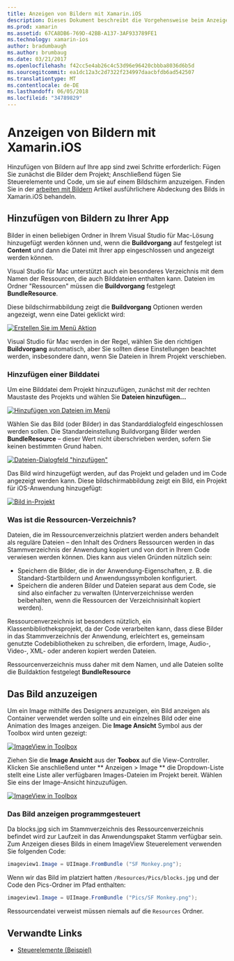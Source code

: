 ```yaml
---
title: Anzeigen von Bildern mit Xamarin.iOS
description: Dieses Dokument beschreibt die Vorgehensweise beim Anzeigen von Bildern in Xamarin.iOS. Es werden die Bilder hinzufügen, um eine app entweder programmgesteuert oder über das iOS-Designer behandelt.
ms.prod: xamarin
ms.assetid: 67CA8DB6-769D-42BB-A137-3AF933789FE1
ms.technology: xamarin-ios
author: bradumbaugh
ms.author: brumbaug
ms.date: 03/21/2017
ms.openlocfilehash: f42cc5e4ab26c4c53d96e96420cbbba8036d6b5d
ms.sourcegitcommit: ea1dc12a3c2d7322f234997daacbfdb6ad542507
ms.translationtype: MT
ms.contentlocale: de-DE
ms.lasthandoff: 06/05/2018
ms.locfileid: "34789829"
---
```

# <a name="displaying-images-with-xamarinios"></a>Anzeigen von Bildern mit Xamarin.iOS

Hinzufügen von Bildern auf Ihre app sind zwei Schritte erforderlich: Fügen Sie zunächst die Bilder dem Projekt; Anschließend fügen Sie Steuerelemente und Code, um sie auf einem Bildschirm anzuzeigen. Finden Sie in der [arbeiten mit Bildern](~/ios/app-fundamentals/images-icons/index.md) Artikel ausführlichere Abdeckung des Bilds in Xamarin.iOS behandeln.

## <a name="adding-images-to-your-app"></a>Hinzufügen von Bildern zu Ihrer App

Bilder in einen beliebigen Ordner in Ihrem Visual Studio für Mac-Lösung hinzugefügt werden können und, wenn die **Buildvorgang** auf festgelegt ist **Content** und dann die Datei mit Ihrer app eingeschlossen und angezeigt werden können.

Visual Studio für Mac unterstützt auch ein besonderes Verzeichnis mit dem Namen der Ressourcen, die auch Bilddateien enthalten kann. Dateien im Ordner "Ressourcen" müssen die **Buildvorgang** festgelegt **BundleResource**.

Diese bildschirmabbildung zeigt die **Buildvorgang** Optionen werden angezeigt, wenn eine Datei geklickt wird:

 [![](image-images/image30a.png "Erstellen Sie im Menü Aktion")](image-images/image30a.png#lightbox)

Visual Studio für Mac werden in der Regel, wählen Sie den richtigen **Buildvorgang** automatisch, aber Sie sollten diese Einstellungen beachtet werden, insbesondere dann, wenn Sie Dateien in Ihrem Projekt verschieben.

### <a name="adding-an-image-file"></a>Hinzufügen einer Bilddatei

Um eine Bilddatei dem Projekt hinzuzufügen, zunächst mit der rechten Maustaste des Projekts und wählen Sie **Dateien hinzufügen...**

 [![](image-images/image31a.png "Hinzufügen von Dateien im Menü")](image-images/image31a.png#lightbox)

Wählen Sie das Bild (oder Bilder) in das Standarddialogfeld eingeschlossen werden sollen. Die Standardeinstellung Buildvorgang Bilder werden **BundleResource** – dieser Wert nicht überschrieben werden, sofern Sie keinen bestimmten Grund haben.

 [![](image-images/image32a.png "Dateien-Dialogfeld \"hinzufügen\"")](image-images/image32a.png#lightbox)

Das Bild wird hinzugefügt werden, auf das Projekt und geladen und im Code angezeigt werden kann. Diese bildschirmabbildung zeigt ein Bild, ein Projekt für iOS-Anwendung hinzugefügt:

 [![](image-images/image33a.png "Bild in-Projekt")](image-images/image33a.png#lightbox)

### <a name="what-is-the-resources-directory"></a>Was ist die Ressourcen-Verzeichnis?

Dateien, die im Ressourcenverzeichnis platziert werden anders behandelt als reguläre Dateien – den Inhalt des Ordners Ressourcen werden in das Stammverzeichnis der Anwendung kopiert und von dort in Ihrem Code verwiesen werden können. Dies kann aus vielen Gründen nützlich sein:

-  Speichern die Bilder, die in der Anwendung-Eigenschaften, z. B. die Standard-Startbildern und Anwendungssymbolen konfiguriert.
-  Speichern die anderen Bilder und Dateien separat aus dem Code, sie sind also einfacher zu verwalten (Unterverzeichnisse werden beibehalten, wenn die Ressourcen der Verzeichnisinhalt kopiert werden).


Ressourcenverzeichnis ist besonders nützlich, ein Klassenbibliotheksprojekt, da der Code verarbeiten kann, dass diese Bilder in das Stammverzeichnis der Anwendung, erleichtert es, gemeinsam genutzte Codebibliotheken zu schreiben, die erfordern, Image, Audio-, Video-, XML- oder anderen kopiert werden Dateien.



Ressourcenverzeichnis muss daher mit dem Namen, und alle Dateien sollte die Buildaktion festgelegt **BundleResource**

## <a name="displaying-the-image"></a>Das Bild anzuzeigen

Um ein Image mithilfe des Designers anzuzeigen, ein Bild anzeigen als Container verwendet werden sollte und ein einzelnes Bild oder eine Animation des Images anzeigen. Die **Image Ansicht** Symbol aus der Toolbox wird unten gezeigt:

 [![](image-images/image35a.png "ImageView in Toolbox")](image-images/image35.png#lightbox)

Ziehen Sie die **Image Ansicht** aus der **Toobox** auf die View-Controller. Klicken Sie anschließend unter ** Anzeigen > Image ** die Dropdown-Liste stellt eine Liste aller verfügbaren Images-Dateien im Projekt bereit. Wählen Sie eins der Image-Ansicht hinzuzufügen.

 [![](image-images/image36a.png "ImageView in Toolbox")](image-images/image36.png#lightbox)

### <a name="displaying-the-image-programmatically"></a>Das Bild anzeigen programmgesteuert

Da blocks.jpg sich im Stammverzeichnis des Ressourcenverzeichnis befindet wird zur Laufzeit in das Anwendungspaket Stamm verfügbar sein. Zum Anzeigen dieses Bilds in einem ImageView Steuerelement verwenden Sie folgenden Code:

```csharp
imageview1.Image = UIImage.FromBundle ("SF Monkey.png");
```

Wenn wir das Bild im platziert hatten `/Resources/Pics/blocks.jpg` und der Code den Pics-Ordner im Pfad enthalten:

```csharp
imageview1.Image = UIImage.FromBundle ("Pics/SF Monkey.png");
```

Ressourcendatei verweist müssen niemals auf die `Resources` Ordner.


## <a name="related-links"></a>Verwandte Links

- [Steuerelemente (Beispiel)](https://developer.xamarin.com/samples/Controls/)
